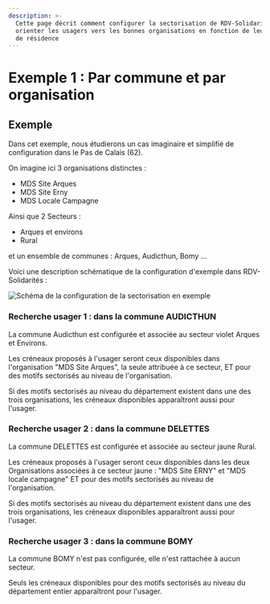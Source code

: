```yaml
---
description: >-
  Cette page décrit comment configurer la sectorisation de RDV-Solidarités pour
  orienter les usagers vers les bonnes organisations en fonction de leur commune
  de résidence
---
```


# Exemple 1 : Par commune et par organisation

## Exemple

Dans cet exemple, nous étudierons un cas imaginaire et simplifié de configuration dans le Pas de Calais (62).

On imagine ici 3 organisations distinctes :

* MDS Site Arques
* MDS Site Erny
* MDS Locale Campagne

Ainsi que 2 Secteurs :

* Arques et environs
* Rural

et un ensemble de communes : Arques, Audicthun, Bomy ...

Voici une description schématique de la configuration d'exemple dans RDV-Solidarités :

![Schéma de la configuration de la sectorisation en exemple](../../../.gitbook/assets/sectorisation\_explanations-c08b09070b679859842b9a8e9f4f232a.png)

### **Recherche usager 1 : dans la commune AUDICTHUN**

La commune Audicthun est configurée et associée au secteur violet Arques et Environs.

Les créneaux proposés à l'usager seront ceux disponibles dans l'organisation "MDS Site Arques", la seule attribuée à ce secteur, ET pour des motifs sectorisés au niveau de l'organisation.

Si des motifs sectorisés au niveau du département existent dans une des trois organisations, les créneaux disponibles apparaîtront aussi pour l'usager.

### **Recherche usager 2 : dans la commune DELETTES**

La commune DELETTES est configurée et associée au secteur jaune Rural.

Les créneaux proposés à l'usager seront ceux disponibles dans les deux Organisations associées à ce secteur jaune : "MDS Site ERNY" et "MDS locale campagne" ET pour des motifs sectorisés au niveau de l'organisation.

Si des motifs sectorisés au niveau du département existent dans une des trois organisations, les créneaux disponibles apparaîtront aussi pour l'usager.

### **Recherche usager 3 : dans la commune BOMY**

La commune BOMY n'est pas configurée, elle n'est rattachée à aucun secteur.

Seuls les créneaux disponibles pour des motifs sectorisés au niveau du département entier apparaîtront pour l'usager.
